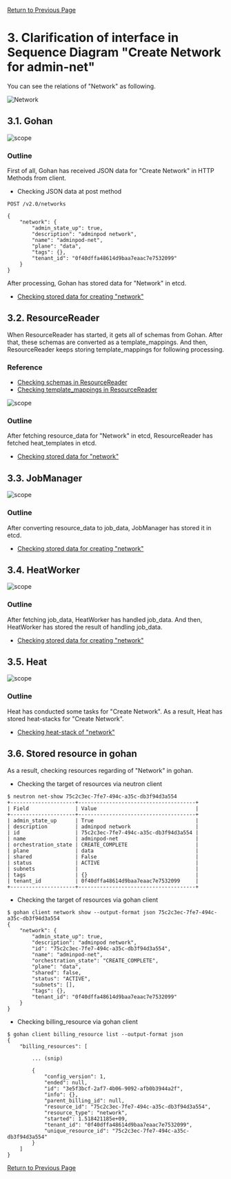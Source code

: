 [Return to Previous Page](00_firewall.md)

# 3. Clarification of interface in Sequence Diagram "Create Network for admin-net"
You can see the relations of "Network" as following.

![Network](resource/gohan_investigate_for_firewall.004.png)


## 3.1. Gohan

![scope](../images/ESI_Sequence_diagram.002.png)

### Outline
First of all, Gohan has received JSON data for "Create Network" in HTTP Methods from client.

* Checking JSON data at post method
```
POST /v2.0/networks
```
```
{
    "network": {
        "admin_state_up": true,
        "description": "adminpod network",
        "name": "adminpod-net",
        "plane": "data",
        "tags": {},
        "tenant_id": "0f40dffa48614d9baa7eaac7e7532099"
    }
}
```
After processing, Gohan has stored data for "Network" in etcd.

* [Checking stored data for creating "network"](stored_in_etcd/01_Gohan/CreateNetwork2_01.md)


## 3.2. ResourceReader
When ResourceReader has started, it gets all of schemas from Gohan.
After that, these schemas are converted as a template_mappings.
And then, ResourceReader keeps storing template_mappings for following processing.

### Reference
* [Checking schemas in ResourceReader](../memo/schemas.txt)
* [Checking template_mappings in ResourceReader](../memo/template_mappings.md)

![scope](../images/ESI_Sequence_diagram.003.png)

### Outline
After fetching resource_data for "Network" in etcd, ResourceReader has fetched heat_templates in etcd.

* [Checking stored data for "network"](../heat_template/network.md)


## 3.3. JobManager

![scope](../images/ESI_Sequence_diagram.004.png)

### Outline
After converting resource_data to job_data, JobManager has stored it in etcd.

* [Checking stored data for creating "network"](stored_in_etcd/02_JobManager/CreateNetwork2_01.md)


## 3.4. HeatWorker

![scope](../images/ESI_Sequence_diagram.005.png)

### Outline
After fetching job_data, HeatWorker has handled job_data.
And then, HeatWorker has stored the result of handling job_data.

* [Checking stored data for creating "network"](stored_in_etcd/03_HeatWorker/CreateNetwork2_01.md)


## 3.5. Heat

![scope](../images/ESI_Sequence_diagram.006.png)

### Outline
Heat has conducted some tasks for "Create Network".
As a result, Heat has stored heat-stacks for "Create Network".

* [Checking heat-stack of "network"](heat-stack/CreateNetwork2_01.md)



## 3.6. Stored resource in gohan
As a result, checking resources regarding of "Network" in gohan.

* Checking the target of resources via neutron client
```
$ neutron net-show 75c2c3ec-7fe7-494c-a35c-db3f94d3a554
+---------------------+--------------------------------------+
| Field               | Value                                |
+---------------------+--------------------------------------+
| admin_state_up      | True                                 |
| description         | adminpod network                     |
| id                  | 75c2c3ec-7fe7-494c-a35c-db3f94d3a554 |
| name                | adminpod-net                         |
| orchestration_state | CREATE_COMPLETE                      |
| plane               | data                                 |
| shared              | False                                |
| status              | ACTIVE                               |
| subnets             |                                      |
| tags                | {}                                   |
| tenant_id           | 0f40dffa48614d9baa7eaac7e7532099     |
+---------------------+--------------------------------------+
```
* Checking the target of resources via gohan client
```
$ gohan client network show --output-format json 75c2c3ec-7fe7-494c-a35c-db3f94d3a554
{   
    "network": {
        "admin_state_up": true,
        "description": "adminpod network",
        "id": "75c2c3ec-7fe7-494c-a35c-db3f94d3a554",
        "name": "adminpod-net",
        "orchestration_state": "CREATE_COMPLETE",
        "plane": "data",
        "shared": false,
        "status": "ACTIVE",
        "subnets": [],
        "tags": {},
        "tenant_id": "0f40dffa48614d9baa7eaac7e7532099"
    }
}
```
* Checking billing_resource via gohan client
```
$ gohan client billing_resource list --output-format json
{
    "billing_resources": [

        ... (snip)

        {
            "config_version": 1,
            "ended": null,
            "id": "3e5f3bcf-2af7-4b06-9092-afb0b3944a2f",
            "info": {},
            "parent_billing_id": null,
            "resource_id": "75c2c3ec-7fe7-494c-a35c-db3f94d3a554",
            "resource_type": "network",
            "started": 1.518421185e+09,
            "tenant_id": "0f40dffa48614d9baa7eaac7e7532099",
            "unique_resource_id": "75c2c3ec-7fe7-494c-a35c-db3f94d3a554"
        }
    ]
}
```

[Return to Previous Page](00_firewall.md)
